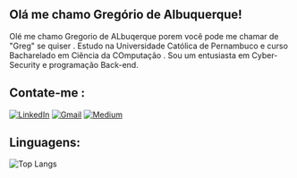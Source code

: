 
## Olá me chamo Gregório de Albuquerque!
Olé me chamo Gregorio de ALbuqerque porem você pode me chamar de "Greg" se quiser . Estudo na Universidade Católica de Pernambuco e curso Bacharelado em Ciência da COmputação . Sou um entusiasta em Cyber-Security e programação Back-end.
## Contate-me :
[![LinkedIn](https://img.shields.io/badge/LinkedIn-0077B5?style=for-the-badge&logo=linkedin&logoColor=white)](https://br.linkedin.com/in/greg%C3%B3rio-de-albuquerque-borba-cavalcanti-b9228a53)   [![Gmail](https://img.shields.io/badge/Gmail-333333?style=for-the-badge&logo=gmail&logoColor=red)](mailto:gregoriocavalcanti3@gmail.com)   [![Medium](https://img.shields.io/badge/-DIO-%23000000?style=for-the-badge&logo=medium&logoColor=white)](https://web.dio.me/users/gregoriocavalcanti?tab=achievements)
## Linguagens:
![Top Langs](https://github-readme-stats-git-masterrstaa-rickstaa.vercel.app/api/top-langs/?username=GregorioABC&bg_color=000&border_color=30A3DC&title_color=E94D5F&text_color=FFF)

